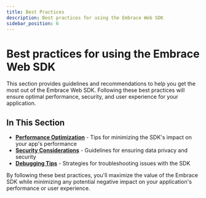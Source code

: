 ```yaml
---
title: Best Practices
description: Best practices for using the Embrace Web SDK
sidebar_position: 6
---
```


# Best practices for using the Embrace Web SDK

This section provides guidelines and recommendations to help you get the most out of the Embrace Web SDK. Following
these best practices will ensure optimal performance, security, and user experience for your application.

## In This Section

- **[Performance Optimization](./performance-optimization.md)** - Tips for minimizing the SDK's impact on your app's performance
- **[Security Considerations](./security-considerations.md)** - Guidelines for ensuring data privacy and security
- **[Debugging Tips](./debugging-tips.md)** - Strategies for troubleshooting issues with the SDK

By following these best practices, you'll maximize the value of the Embrace SDK while minimizing any potential negative
impact on your application's performance or user experience.  
